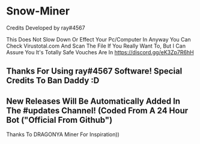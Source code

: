 # Snow-Miner

Credits
Developed by ray#4567

This Does Not Slow Down Or Effect Your Pc/Computer In Anyway You Can Check Virustotal.com And Scan The File If You Really Want To, But I Can Assure You It's Totally Safe Vouches Are In https://discord.gg/eK3Zp7R6hH 


Thanks For Using ray#4567 Software!
Special Credits To Ban Daddy :D
-
New Releases Will Be Automatically Added In The #updates Channel!
(Coded From A 24 Hour Bot ("Official From Github")
-
Thanks To DRAGONYA Miner For Inspiration))

